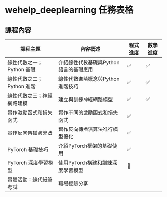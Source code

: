 # wehelp_deeplearning 任務表格

## 課程內容

| 課程主題 | 內容概述 | 程式進度 | 數學進度 |
| --- | --- | --- | --- |
| 線性代數之一；Python 基礎 | 介紹線性代數基礎與Python語言的基礎應用 | ✅ | ✅ |
| 線性代數之二；Python 進階 | 線性代數進階概念與Python進階技巧 | ✅ | ✅ |
| 線性代數之三；神經網路建模 | 建立與訓練神經網路模型 | ✅ | ✅ |
| 實作激勵函式和損失函式 | 實作不同的激勵函式和損失函式 | ✅ | 
| 實作反向傳播演算法 | 實作反向傳播演算法進行模型優化 | ✅ | 
| PyTorch 基礎技巧 | 介紹PyTorch框架的基礎使用 | ✅ | 
| PyTorch 深度學習模型 | 使用PyTorch構建和訓練深度學習模型 | 🔲 |
| 實體活動：線代紙筆考試 | 職場經驗分享 | 
